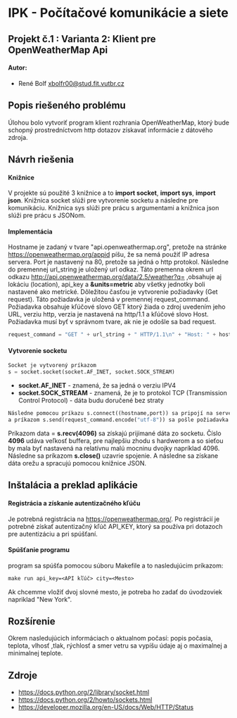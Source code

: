 # IPK - Počítačové komunikácie a siete

## Projekt č.1 : Varianta 2: Klient pre OpenWeatherMap Api

#### Autor: 
- René Bolf <xbolfr00@stud.fit.vutbr.cz>


## Popis riešeného problému
Úlohou bolo vytvoriť program klient rozhrania OpenWeatherMap, ktorý bude schopný prostredníctvom http dotazov získavať informácie z dátového zdroja.

## Návrh riešenia
#### Knižnice
V projekte sú použité 3 knižnice a to **import socket**, **import sys**, **import json**.
Knižnica socket slúži pre vytvorenie socketu a následne pre komunikáciu. Knižnica sys slúži pre prácu s argumentami a knižnica json slúži pre prácu s JSONom.
#### Implementácia
Hostname je zadaný v tvare "api.openweathermap.org", pretože na stránke <https://openweathermap.org/appid> píšu, že sa nemá použiť IP adresa servera. Port je nastavený na 80, pretože sa jedná o http protokol. Následne do premennej url_string je uložený url odkaz. Táto premenna okrem url odkazu <http://api.openweathermap.org/data/2.5/weather?q=> ,obsahuje aj lokáciu (location), api_key a **&units=metric** aby všetky jednotky boli nastavené ako metrické.
Dôležitou časťou je vytvorenie požiadavky (Get request). Táto požiadavka je uložená v premennej request_command. Požiadavka obsahuje kľúčové slovo GET ktorý žiada o zdroj uvedením jeho URL, verziu http, verzia je nastavená na http/1.1 a kľúčové slovo Host.
Požiadavka musí byť v správnom tvare, ak nie je odošle sa bad request.
```python
request_command = "GET " + url_string + " HTTP/1.1\n" + "Host: " + hostname + "\n\n"
```
#### Vytvorenie socketu
```python
Socket je vytvorený príkazom 
s = socket.socket(socket.AF_INET, socket.SOCK_STREAM) 
```
- **socket.AF_INET** - znamená, že sa jedná o verziu IPV4
- **socket.SOCK_STREAM** - znamená, že je to protokol TCP (Transmission Control Protocol) - dáta budu doručené bez straty

```python
Následne pomocou príkazu s.connect((hostname,port)) sa pripojí na server
a príkazom s.send(request_command.encode("utf-8")) sa pošle požiadavka na server
```
Príkazom data = **s.recv(4096)** sa získajú prijímané dáta zo socketu. Číslo **4096** udáva veľkosť buffera, pre najlepšiu zhodu s hardwerom a so sieťou by mala byť nastavená na relatívnu malú mocninu dvojky napríklad 4096. Následne sa príkazom **s.close()** uzavrie spojenie. A následne sa získane dáta orežu a spracujú pomocou knižnice JSON.

## Inštalácia a preklad aplikácie
#### Registrácia a získanie autentizačného kľúču
Je potrebná registrácia na <https://openweathermap.org/>. Po registrácií je potrebné získať autentizačný kľúč API_KEY, ktorý sa používa pri dotazoch pre autentizáciu a pri spúšťaní.
#### Spúšťanie programu
program sa spúšťa pomocou súboru Makefile a to nasledujúcim príkazom:
```MakeFile
make run api_key=<API kľúč> city=<Mesto>
```
Ak chcemme vložiť dvoj slovné mesto, je potreba ho zadať do úvodzoviek napriklad "New York".
## Rozšírenie
Okrem nasledujúcich informáciach o aktualnom počasí: popis počasia, teplota, vlhosť ,tlak, rýchlosť a smer vetru sa vypíšu údaje aj o maximalnej a minimalnej teplote.

## Zdroje
- <https://docs.python.org/2/library/socket.html>
- <https://docs.python.org/2/howto/sockets.html>
- <https://developer.mozilla.org/en-US/docs/Web/HTTP/Status>
